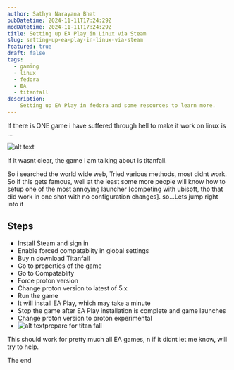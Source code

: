 ```yaml
---
author: Sathya Narayana Bhat
pubDatetime: 2024-11-11T17:24:29Z
modDatetime: 2024-11-11T17:24:29Z
title: Setting up EA Play in Linux via Steam 
slug: setting-up-ea-play-in-linux-via-steam
featured: true
draft: false
tags:
  - gaming
  - linux
  - fedora
  - EA
  - titanfall
description:
    Setting up EA Play in fedora and some resources to learn more.
---
```


If there is ONE game i have suffered through hell to make it work on linux is ...

![alt text](https://media.tenor.com/a0WzmV84BrkAAAAM/prepare-for-titanfall.gif)

If it wasnt clear, the game i am talking about is titanfall.

So i searched the world wide web, Tried various methods, most didnt work. So if this gets famous, well at the least some more people will know how to setup one of the most annoying launcher [competing with ubisoft, tho that did work in one shot with no configuration changes]. so...Lets jump right into it

## Steps

- Install Steam and sign in
- Enable forced compatablity in global settings
- Buy n download Titanfall
- Go to properties of the game
- Go to Compatablity
- Force proton version
- Change proton version to latest of 5.x
- Run the game
- It will install EA Play, which may take a minute
- Stop the game after EA Play installation is complete and game launches
- Change proton version to proton experimental
- ![alt text](https://www.icegif.com/wp-content/uploads/2022/06/icegif-78.gif)prepare for titan fall


This should work for pretty much all EA games, n if it didnt let me know, will try to help.

The end